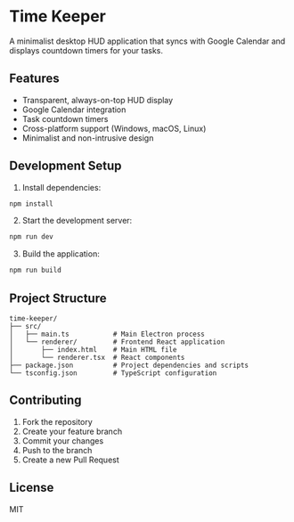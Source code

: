 # Time Keeper

A minimalist desktop HUD application that syncs with Google Calendar and displays countdown timers for your tasks.

## Features

- Transparent, always-on-top HUD display
- Google Calendar integration
- Task countdown timers
- Cross-platform support (Windows, macOS, Linux)
- Minimalist and non-intrusive design

## Development Setup

1. Install dependencies:
```bash
npm install
```

2. Start the development server:
```bash
npm run dev
```

3. Build the application:
```bash
npm run build
```

## Project Structure

```
time-keeper/
├── src/
│   ├── main.ts           # Main Electron process
│   └── renderer/         # Frontend React application
│       ├── index.html    # Main HTML file
│       └── renderer.tsx  # React components
├── package.json          # Project dependencies and scripts
└── tsconfig.json         # TypeScript configuration
```

## Contributing

1. Fork the repository
2. Create your feature branch
3. Commit your changes
4. Push to the branch
5. Create a new Pull Request

## License

MIT 